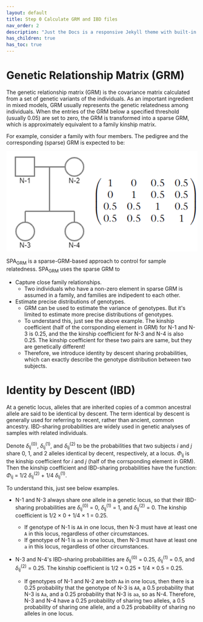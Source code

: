 ```yaml
---
layout: default
title: Step 0 Calculate GRM and IBD files
nav_order: 2
description: "Just the Docs is a responsive Jekyll theme with built-in search that is easily customizable and hosted on GitHub Pages."
has_children: true
has_toc: true
---
```


<head>
    <script src="https://cdn.mathjax.org/mathjax/latest/MathJax.js?config=TeX-AMS-MML_HTMLorMML" type="text/javascript"></script>
    <script type="text/x-mathjax-config">
        MathJax.Hub.Config({
            tex2jax: {
            skipTags: ['script', 'noscript', 'style', 'textarea', 'pre'],
            inlineMath: [['$','$']]
            }
        });
    </script>
</head>

# **Genetic Relationship Matrix (GRM)**

The genetic relationship matrix (GRM) is the covariance matrix calculated from a set of genetic variants of the individuals. As an important ingredient in mixed models, GRM usually represents the genetic relatedness among individuals. When the entries of the GRM below a specified threshold (usually 0.05) are set to zero, the GRM is transformed into a sparse GRM, which is approximately equivalent to a family kinship matrix.

For example, consider a family with four members. The pedigree and the corresponding (sparse) GRM is expected to be:

![GRM](https://raw.githubusercontent.com/Fantasy-XuHe/SPAGRM.github.io/main/docs/assets/images/GRM.png)

SPA<sub>GRM</sub> is a sparse-GRM-based approach to control for sample relatedness. SPA<sub>GRM</sub> uses the sparse GRM to 
- Capture close family relationships.
  - Two individuals who have a non-zero element in sparse GRM is assumed in a family, and families are indipedent to each other.
- Estimate precise distributions of genotypes.
  - GRM can be used to estimate the variance of genotypes. But it's limited to estimate more precise distributions of genotypes.
  - To understand this, just see the above example. The kinship coefficient (half of the corrsponding element in GRM) for N-1 and N-3 is 0.25, and the the kinship coefficient for N-3 and N-4 is also 0.25. The kinship coefficient for these two pairs are same, but they are genetically different!
  - Therefore, we introduce identity by descent sharing probabilities, which can exactly describe the genotype distribution between two subjects.

# **Identity by Descent (IBD)**

At a genetic locus, alleles that are inherited copies of a common ancestral allele are said to be identical by descent. The term identical by descent is
generally used for referring to recent, rather than ancient, common ancestry. IBD-sharing probabilities are widely used in genetic analyses of samples with related individuals. 

Denote $\delta$<sub>ij</sub><sup>(0)</sup>, $\delta$<sub>ij</sub><sup>(1)</sup>, and $\delta$<sub>ij</sub><sup>(2)</sup> to be the probabilities that two subjects _i_ and _j_ share 0, 1, and 2 alleles identical by decent, respectively, at a locus. $\Phi$<sub>ij</sub> is the kinship coefficient for _i_ and _j_ (half of the corrsponding element in GRM). Then the kinship coefficient and IBD-sharing probabilities have the function: $\Phi$<sub>ij</sub> = 1/2 $\delta$<sub>ij</sub><sup>(2)</sup> + 1/4 $\delta$<sub>ij</sub><sup>(1)</sup>.

To understand this, just see below examples.

- N-1 and N-3 always share one allele in a genetic locus, so that their IBD-sharing probabilities are $\delta$<sub>ij</sub><sup>(0)</sup> = 0, $\delta$<sub>ij</sub><sup>(1)</sup> = 1, and $\delta$<sub>ij</sub><sup>(2)</sup> = 0. The kinship coefficient is 1/2 $\times$ 0 + 1/4 $\times$ 1 = 0.25.
  - If genotype of N-1 is `AA` in one locus, then N-3 must have at least one `A` in this locus, regardless of other circumstances.
  - If genotype of N-1 is `aa` in one locus, then N-3 must have at least one `a` in this locus, regardless of other circumstances.

- N-3 and N-4's IBD-sharing probabilities are $\delta$<sub>ij</sub><sup>(0)</sup> = 0.25, $\delta$<sub>ij</sub><sup>(1)</sup> = 0.5, and $\delta$<sub>ij</sub><sup>(2)</sup> = 0.25. The kinship coefficient is 1/2 $\times$ 0.25 + 1/4 $\times$ 0.5 = 0.25.
  - If genotypes of N-1 and N-2 are both `Aa` in one locus, then there is a 0.25 probability that the genotype of N-3 is `AA`, a 0.5 probability that N-3 is `Aa`, and a 0.25 probability that N-3 is `aa`, so as N-4. Therefore, N-3 and N-4 have a 0.25 probability of sharing two alleles, a 0.5 probability of sharing one allele, and a 0.25 probability of sharing no alleles in one locus.
